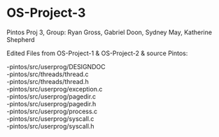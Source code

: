 # OS-Project-3
Pintos Proj 3, Group: Ryan Gross, Gabriel Doon, Sydney May, Katherine Shepherd


Edited Files from OS-Project-1 & OS-Project-2 & source Pintos:

  -pintos/src/userprog/DESIGNDOC   
  -pintos/src/threads/thread.c   
  -pintos/src/threads/thread.h    
  -pintos/src/userprog/exception.c  
  -pintos/src/userprog/pagedir.c  
  -pintos/src/userprog/pagedir.h  
  -pintos/src/userprog/process.c  
  -pintos/src/userprog/syscall.c  
  -pintos/src/userprog/syscall.h
